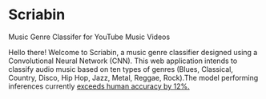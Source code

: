# Scriabin
Music Genre Classifer for YouTube Music Videos

Hello there! Welcome to Scriabin, a music genre classifier designed using a Convolutional Neural Network (CNN). This web application intends to classify audio music based on ten types of genres (Blues, Classical, Country, Disco, Hip Hop, Jazz, Metal, Reggae, Rock).The model performing inferences currently <a href="https://arxiv.org/abs/1802.09697">exceeds human accuracy by 12%.
